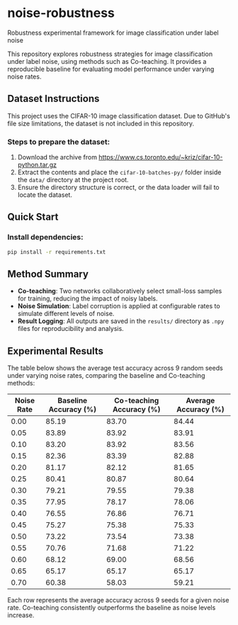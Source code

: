 # noise-robustness

Robustness experimental framework for image classification under label noise

This repository explores robustness strategies for image classification under label noise, using methods such as Co-teaching. It provides a reproducible baseline for evaluating model performance under varying noise rates.

## Dataset Instructions

This project uses the CIFAR-10 image classification dataset. Due to GitHub's file size limitations, the dataset is not included in this repository.

### Steps to prepare the dataset:

1. Download the archive from https://www.cs.toronto.edu/~kriz/cifar-10-python.tar.gz
2. Extract the contents and place the `cifar-10-batches-py/` folder inside the `data/` directory at the project root.
3. Ensure the directory structure is correct, or the data loader will fail to locate the dataset.

## Quick Start

### Install dependencies:
```bash
pip install -r requirements.txt

````
## Method Summary

- **Co-teaching**: Two networks collaboratively select small-loss samples for training, reducing the impact of noisy labels.
- **Noise Simulation**: Label corruption is applied at configurable rates to simulate different levels of noise.
- **Result Logging**: All outputs are saved in the `results/` directory as `.npy` files for reproducibility and analysis.

## Experimental Results

The table below shows the average test accuracy across 9 random seeds under varying noise rates, comparing the baseline and Co-teaching methods:

| Noise Rate | Baseline Accuracy (%) | Co-teaching Accuracy (%) | Average Accuracy (%) |
|------------|-----------------------|--------------------------|----------------------|
| 0.00       | 85.19                 | 83.70                    | 84.44                |
| 0.05       | 83.89                 | 83.92                    | 83.91                |
| 0.10       | 83.20                 | 83.92                    | 83.56                |
| 0.15       | 82.36                 | 83.39                    | 82.88                |
| 0.20       | 81.17                 | 82.12                    | 81.65                |
| 0.25       | 80.41                 | 80.87                    | 80.64                |
| 0.30       | 79.21                 | 79.55                    | 79.38                |
| 0.35       | 77.95                 | 78.17                    | 78.06                |
| 0.40       | 76.55                 | 76.86                    | 76.71                |
| 0.45       | 75.27                 | 75.38                    | 75.33                |
| 0.50       | 73.22                 | 73.54                    | 73.38                |
| 0.55       | 70.76                 | 71.68                    | 71.22                |
| 0.60       | 68.12                 | 69.00                    | 68.56                |
| 0.65       | 65.17                 | 65.17                    | 65.17                |
| 0.70       | 60.38                 | 58.03                    | 59.21                |

Each row represents the average accuracy across 9 seeds for a given noise rate. Co-teaching consistently outperforms the baseline as noise levels increase.
